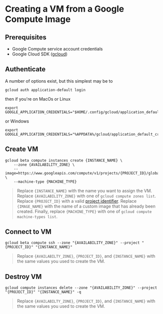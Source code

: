 # Creating a VM from a Google Compute Image

## Prerequisites

* Google Compute service account credentials
* Google Cloud SDK ([gcloud](https://cloud.google.com/sdk/docs/install))


## Authenticate

A number of options exist, but this simplest may be to

```
gcloud auth application-default login
```

then if you're on MacOs or Linux

```
export GOOGLE_APPLICATION_CREDENTIALS="$HOME/.config/gcloud/application_default_credentials.json"
```

or Windows

```
export GOOGLE_APPLICATION_CREDENTIALS="%APPDATA%/gcloud/application_default_credentials.json"
```

## Create VM

```
gcloud beta compute instances create {INSTANCE_NAME} \
    --zone {AVAILABILITY_ZONE} \
    --image=https://www.googleapis.com/compute/v1/projects/{PROJECT_ID}/global/images/{IMAGE_NAME} \
    --machine-type {MACHINE_TYPE}
```
> Replace `{INSTANCE_NAME}` with the name you want to assign the VM.  Replace `{AVAILABILITY_ZONE}` with one of `gcloud compute zones list`.  Replace `{PROJECT_ID}` with a valid [project identifier](https://cloud.google.com/resource-manager/docs/creating-managing-projects).  Replace `{IMAGE_NAME}` with the name of a custom image that has already been created.  Finally, replace `{MACHINE_TYPE}` with one of `gcloud compute machine-types list`.


## Connect to VM

```
gcloud beta compute ssh --zone "{AVAILABILITY_ZONE}" --project "{PROJECT_ID}" "{INSTANCE_NAME}"
```
> Replace `{AVAILABILTY_ZONE}`, `{PROJECT_ID}`, and `{INSTANCE_NAME}` with the same values you used to create the VM.


## Destroy VM

```
gcloud compute instances delete --zone "{AVAILABILITY_ZONE}" --project "{PROJECT_ID}" "{INSTANCE_NAME}" -q
```
> Replace `{AVAILABILTY_ZONE}`, `{PROJECT_ID}`, and `{INSTANCE_NAME}` with the same values you used to create the VM.